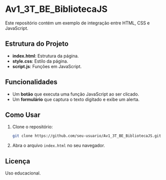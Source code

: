 # Av1_3T_BE_BibliotecaJS

Este repositório contém um exemplo de integração entre HTML, CSS e JavaScript.

## Estrutura do Projeto

- **index.html**: Estrutura da página.
- **style.css**: Estilo da página.
- **script.js**: Funções em JavaScript.

## Funcionalidades

- Um **botão** que executa uma função JavaScript ao ser clicado.
- Um **formulário** que captura o texto digitado e exibe um alerta.

## Como Usar

1. Clone o repositório:
    ```bash
    git clone https://github.com/seu-usuario/Av1_3T_BE_BibliotecaJS.git
    ```
2. Abra o arquivo `index.html` no seu navegador.

## Licença

Uso educacional.
